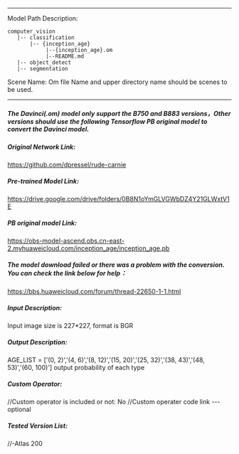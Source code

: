 *******************************************************************************
Model Path Description:
```
computer_vision
   |-- classification
       |-- {inception_age}
            |--{inception_age}.om
            |--README.md
   |-- object_detect
   |-- segmentation
```
Scene Name: Om file Name and upper directory name should be scenes to be used.
*******************************************************************************

##### The Davinci(.om) model only support the B750 and B883 versions，Other versions should use the following Tensorflow PB original model to convert the Davinci model.

##### Original Network Link:
https://github.com/dpressel/rude-carnie

##### Pre-trained Model Link:
https://drive.google.com/drive/folders/0B8N1oYmGLVGWbDZ4Y21GLWxtV1E

##### PB  original model Link:
https://obs-model-ascend.obs.cn-east-2.myhuaweicloud.com/inception_age/inception_age.pb

##### The model download failed or there was a problem with the conversion. You can check the link below for help：
https://bbs.huaweicloud.com/forum/thread-22650-1-1.html

##### Input Description:
Input image size is 227*227, format is BGR

##### Output Description:
AGE_LIST = ['(0, 2)','(4, 6)','(8, 12)','(15, 20)','(25, 32)','(38, 43)','(48, 53)','(60, 100)']
output probability of each type

##### Custom Operator:
//Custom operator is included or not: No
//Custom operater code link ---optional

##### Tested Version List:
//-Atlas 200
